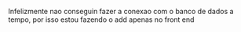 Infelizmente nao conseguin fazer a conexao com o banco de dados a tempo, por isso estou fazendo o add apenas no front end 

